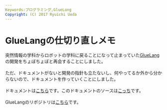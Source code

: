 ```yaml
---
Keywords:プログラミング,GlueLang
Copyright: (C) 2017 Ryuichi Ueda
---
```


# GlueLangの仕切り直しメモ
突然情報の学科からロボットの学科に戻ることになって止まっていた<a href="/?tag=gluelang">GlueLang</a>の開発をちょぼちょぼと再会することにしました。<br />
<br />
ただ、ドキュメントがないと開発の指針も立たないし、何やってるか外から分からないので、ドキュメントを作っていくことにしました。<br />
<br />
ドキュメントは<a href="https://ryuichiueda.github.io/GlueLangDoc_ja/">こちら</a>です。このドキュメントのソースは<a href="https://github.com/ryuichiueda/GlueLangDoc_ja">こっち</a>です。<br />
<br />
GlueLangのリポジトリは<a href="https://github.com/ryuichiueda/GlueLang">こちら</a>です。
